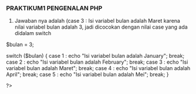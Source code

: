 ### PRAKTIKUM1 PENGENALAN PHP

1. Jawaban nya adalah (case 3 : Isi variabel bulan adalah Maret
   karena nilai variabel bulan adalah 3, jadi dicocokan dengan nilai case yang ada didalam switch
   <?php 

$bulan = 3;

switch ($bulan) {
    case 1 :
        echo "Isi variabel bulan adalah January";
        break;
    case 2 :
        echo "Isi variabel bulan adalah February";
        break;
    case 3 :
        echo "Isi variabel bulan adalah Maret";
        break;
    case 4 :
        echo "Isi variabel bulan adalah April";
        break;
    case 5 :
        echo "Isi variabel bulan adalah Mei";
        break;
}

?>

